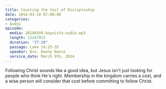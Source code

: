 ```yaml
---
title: Counting the Cost of Discipleship
date: 2014-03-10 07:00:00
categories:
- Audio
episode:
  media: 20140309-bayvista-audio.mp3
  length: 11247912
  duration: "37:39"
  passage: Luke 14:25-35
  speaker: Bro. Danny Nance
  service_date: March 9th, 2014
---
```

Following Christ sounds like a good idea, but Jesus isn't just looking for people who think He's right. Membership in the kingdom carries a cost, and a wise person will consider that cost before committing to follow Christ.